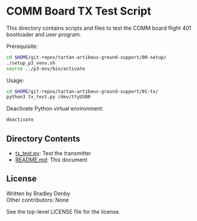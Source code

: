 # COMM Board TX Test Script

This directory contains scripts and files to test the COMM board flight 401
bootloader and user program.

Prerequisite:

```bash
cd $HOME/git-repos/tartan-artibeus-ground-support/00-setup/
./setup_p3_venv.sh
source ../p3-env/bin/activate
```

Usage:

```bash
cd $HOME/git-repos/tartan-artibeus-ground-support/01-tx/
python3 tx_test.py /dev/ttyUSB0
```

Deactivate Python virtual environment:

```bash
deactivate
```

## Directory Contents

* [tx_test.py](tx_test.py): Test the transmitter
* [README.md](README.md): This document

## License

Written by Bradley Denby  
Other contributors: None

See the top-level LICENSE file for the license.
